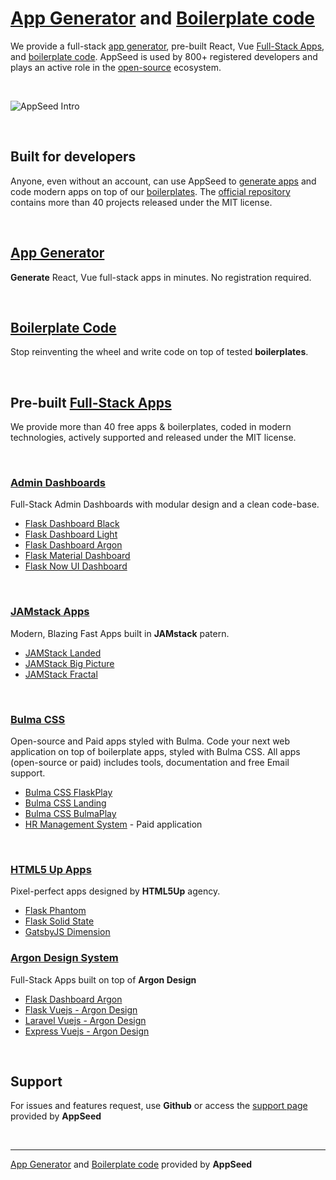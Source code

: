 # [App Generator](https://appseed.us/app-generator) and [Boilerplate code](https://appseed.us/boilerplate-code)  

We provide a full-stack [app generator](https://appseed.us/app-generator), pre-built React, Vue [Full-Stack Apps](https://appseed.us/apps/free), and [boilerplate code](https://appseed.us/boilerplate-code). AppSeed is used by 800+ registered developers and plays an active role in the [open-source](https://github.com/app-generator?tab=repositories) ecosystem.

<br />

![AppSeed Intro](https://github.com/app-generator/appseed/blob/master/screenshots/appseed-intro.gif)

<br />

## Built for developers

Anyone, even without an account, can use AppSeed to [generate apps](https://appseed.us/app-generator) and code modern apps on top of our [boilerplates](https://appseed.us/boilerplate-code). The [official repository](https://github.com/app-generator?tab=repositories) contains more than 40 projects released under the MIT license.

<br />

## [App Generator](https://appseed.us/app-generator)

**Generate** React, Vue full-stack apps in minutes. No registration required.

<br />

## [Boilerplate Code](https://appseed.us/boilerplate-code)

Stop reinventing the wheel and write code on top of tested **boilerplates**.

<br />

## Pre-built [Full-Stack Apps](https://appseed.us/apps/free)

We provide more than 40 free apps & boilerplates, coded in modern technologies, actively supported and released under the MIT license.  

<br />

### [Admin Dashboards](https://appseed.us/admin-dashboards)

Full-Stack Admin Dashboards with  modular design and a clean code-base.

 - [Flask Dashboard Black](https://appseed.us/admin-dashboards/flask-dashboard-black)
 - [Flask Dashboard Light](https://appseed.us/admin-dashboards/flask-dashboard-light-bootstrap)
 - [Flask Dashboard Argon](https://appseed.us/admin-dashboards/flask-dashboard-argon)
 - [Flask Material Dashboard](https://github.com/app-generator/flask-material-dashboard)
 - [Flask Now UI Dashboard](https://github.com/app-generator/flask-now-ui-dashboard)

<br />

### [JAMstack Apps](https://appseed.us/apps/jamstack)

Modern, Blazing Fast Apps built in **JAMstack** patern.

 - [JAMStack Landed](https://appseed.us/apps/jamstack/html5up-landed)
 - [JAMStack Big Picture](https://appseed.us/apps/jamstack/html5up-big-picture)
 - [JAMStack Fractal](https://appseed.us/apps/jamstack/html5up-fractal)

<br />

### [Bulma CSS](https://appseed.us/apps/bulma-css)

Open-source and Paid apps styled with Bulma. Code your next web application on top of boilerplate apps, styled with Bulma CSS. All apps (open-source or paid) includes tools, documentation and free Email support.

 - [Bulma CSS FlaskPlay](https://appseed.us/apps/flask-apps/bulmaplay-flask-and-bulma-css)
 - [Bulma CSS Landing](https://appseed.us/apps/bulma-css/bulmalanding)
 - [Bulma CSS BulmaPlay](https://appseed.us/apps/bulma-css/bulmaplay)
 - [HR Management System](https://appseed.us/apps/bulma-css/hr-system-built-with-bulma-css) - Paid application

<br />

 ### [HTML5 Up Apps](https://appseed.us/apps/html5up)
 
 Pixel-perfect apps designed by **HTML5Up** agency.
 
  - [Flask Phantom](https://appseed.us/apps/flask-apps/html5up-phantom-coded-in-flask)
  - [Flask Solid State](https://appseed.us/apps/flask-apps/flask-solid-state)
  - [GatsbyJS Dimension](https://appseed.us/apps/gatsbyjs/html5up-dimension)
  
### [Argon Design System](https://appseed.us/apps/argon-design-system)

Full-Stack Apps built on top of **Argon Design**

 - [Flask Dashboard Argon](https://appseed.us/admin-dashboards/flask-dashboard-argon)
 - [Flask Vuejs - Argon Design](https://appseed.us/apps/flask-apps/argon-design-system-creative-tim)
 - [Laravel Vuejs - Argon Design](https://appseed.us/apps/vuejs/laravel/argon-design-system-creative-tim)
 - [Express Vuejs - Argon Design](https://appseed.us/apps/vuejs/express/argon-design-system-creative-tim)
 
<br />

## Support

For issues and features request, use **Github** or access the [support page](https://appseed.us/support) provided by **AppSeed** 

<br />

---
[App Generator](https://appseed.us/app-generator) and [Boilerplate code](https://appseed.us/boilerplate-code) provided by **AppSeed**
